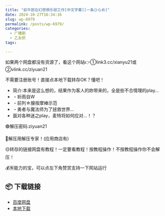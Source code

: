 ```yaml
---
title: "前牛郎在幻想俱乐部工作[中文字幕][一条ひらめ]"
date: 2024-10-27T16:34:16
slug: wp-6979
permalink: /posts/wp-6979/
categories:
  - 广播剧
  - 乙女抓
tags:

---
```


如果两个网盘都没有资源了，看这个网站👉①link3.cc/xianyu21或②vlink.cc/ziyuan21

不需要注册账号！直接点本地下载转存OK？懂吧！

*   简介:本来是这么想的，结果作为客人的妳带来的，全是些不合情理的play…
*   ・祈雨自W
*   ・前列☆腺按摩棒示范
*   ・勇者与魔法师为了拯救世界…
*   面对各种迷之play，麦特将如何应对…！？

🟢解压密码:ziyuan21

🔵解压用解压专家！(应用商店有)

🟡转存的链接网盘有教程！一定要看教程！按教程操作！不按教程操作你不会解压！

💰🈶能力的宝，可以点左下角赞赏支持一下网站运行

## 📦 下载链接
- [百度网盘](https://blziyuan21.com/pay-download/6979?key=1b02035557&down_id=0)
- [本地下载](https://blziyuan21.com/pay-download/6979?key=1b02035557&down_id=1)

